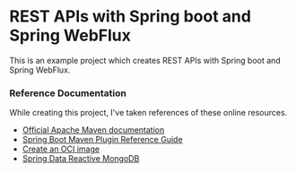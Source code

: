 # REST APIs with Spring boot and Spring WebFlux
This is an example project which creates REST APIs with Spring boot and Spring WebFlux.


### Reference Documentation
While creating this project, 
I've taken references of these online resources.

* [Official Apache Maven documentation](https://maven.apache.org/guides/index.html)
* [Spring Boot Maven Plugin Reference Guide](https://docs.spring.io/spring-boot/docs/2.3.7.RELEASE/maven-plugin/reference/html/)
* [Create an OCI image](https://docs.spring.io/spring-boot/docs/2.3.7.RELEASE/maven-plugin/reference/html/#build-image)
* [Spring Data Reactive MongoDB](https://docs.spring.io/spring-boot/docs/2.4.1/reference/htmlsingle/#boot-features-mongodb)

